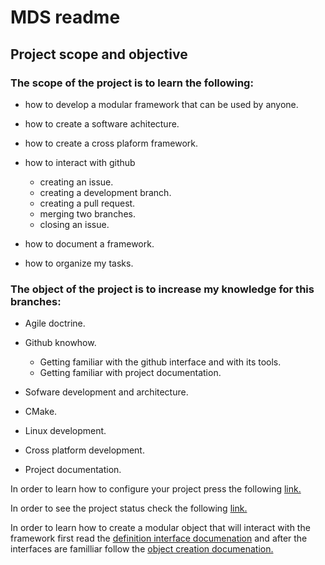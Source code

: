 # MDS readme

## Project scope and objective

### The scope of the project is to learn the following:
* how to develop a modular framework that can be used by anyone.
* how to create a software achitecture.
* how to create a cross plaform framework.
* how to interact with github

    * creating an issue.
    * creating a development branch.
    * creating a pull request.
    * merging two branches.
    * closing an issue.

* how to document a framework.
* how to organize my tasks.

### The object of the project is to increase my knowledge for this branches:

* Agile doctrine.
* Github knowhow.

    * Getting familiar with the github interface and with its tools.
    * Getting familiar with project documentation.
* Sofware development and architecture.
* CMake.
* Linux development.
* Cross platform development.
* Project documentation.

In order to learn how to configure your project press the following [link.](./PROJECT_CONFIG.md)

In order to see the project status check the following [link.](./PROJECT_STATUS.md)

In order to learn how to create a modular object that will interact with the framework first read the [definition interface documenation](./documentation/Interface_definitions.pdf) and after the interfaces are familliar follow the [object creation documenation.](./OBJECT_CREATION.md)